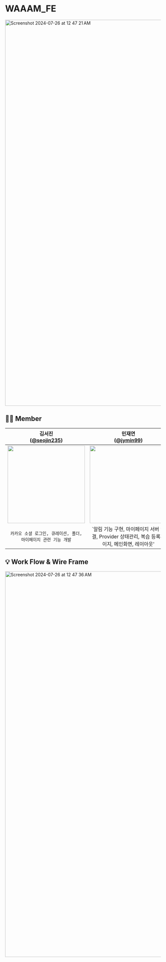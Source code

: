 # WAAAM_FE
<img width="1243" alt="Screenshot 2024-07-26 at 12 47 21 AM" src="https://github.com/user-attachments/assets/9665b9ce-25da-49ef-a532-3ae6893748c0">

## 🧚‍♀️ Member 
| 김서진<br/>([@seojin235](https://github.com/seojin235)) | 민재연<br/>([@jymin99](https://github.com/jymin99)) |
| :---: | :---: |
| <img width="250" src="https://avatars.githubusercontent.com/u/141928266?v=4"/> | <img width="250" src="https://avatars.githubusercontent.com/u/73513813?v=4"/> | <img width="250" src="https://avatars.githubusercontent.com/u/58183216?v=4"/> |
| `카카오 소셜 로그인, 큐레이션, 폴더, 마이페이지 관련 기능 개발`  | `알림 기능 구현, 마이페이지 서버 연결, Provider 상태관리, 복습 등록페이지, 메인화면, 레이아웃'|

## 💡 Work Flow & Wire Frame
<img width="1242" alt="Screenshot 2024-07-26 at 12 47 36 AM" src="https://github.com/user-attachments/assets/2bb7ad60-f2c7-4346-98e6-9cc784c105ff">
